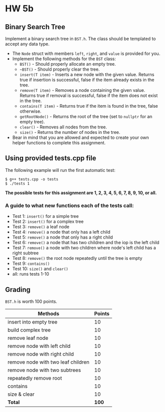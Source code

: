 # HW 5b

## Binary Search Tree

Implement a binary search tree in `BST.h`. The class should be templated to accept any data type.

- The `Node` struct with members `left`, `right`, and `value` is provided for you.
- Implement the following methods for the `BST` class:
  - `BST()` - Should properly allocate an empty tree.
  - `~BST()` - Should properly clear the tree.
  - `insert(T item)` - Inserts a new node with the given value. Returns true if insertion is successful, false if the item already exists in the tree.
  - `remove(T item)` - Removes a node containing the given value. Returns true if removal is successful, false if the item does not exist in the tree.
  - `contains(T item)` - Returns true if the item is found in the tree, false otherwise.
  - `getRootNode()` - Returns the root of the tree (set to `nullptr` for an empty tree).
  - `clear()` - Removes all nodes from the tree.
  - `size()` - Returns the number of nodes in the tree.
- Bear in mind that you are allowed and expected to create your own helper functions to complete this assignment.

## Using provided tests.cpp file

The following example will run the first automatic test:
```
$ g++ tests.cpp -o tests
$ ./tests 1
```

**The possible tests for this assignment are 1, 2, 3, 4, 5, 6, 7, 8, 9, 10, or all.**

### A guide to what new functions each of the tests call:
* Test 1: `insert()` for a simple tree
* Test 2: `insert()` for a complex tree
* Test 3: `remove()` a leaf node
* Test 4: `remove()` a node that only has a left child
* Test 5: `remove()` a node that only has a right child
* Test 6: `remove()` a node that has two children and the iop is the left child
* Test 7: `remove()` a node with two children where node's left child has a right subtree
* Test 8: `remove()` the root node repeatedly until the tree is empty
* Test 9: `contains()`
* Test 10: `size()` and `clear()`
* all: runs tests 1-10

## Grading

`BST.h` is worth 100 points.

| Methods                            | Points  |
|------------------------------------|---------|
| insert into empty tree             | 10      |
| build complex tree                 | 10      |
| remove leaf node                   | 10      |
| remove node with left child        | 10      |
| remove node with right child       | 10      |
| remove node with two leaf children | 10      |
| remove node with two subtrees      | 10      |
| repeatedly remove root             | 10      |
| contains                           | 10      |
| size & clear                       | 10      |
| **Total**                          | **100** |